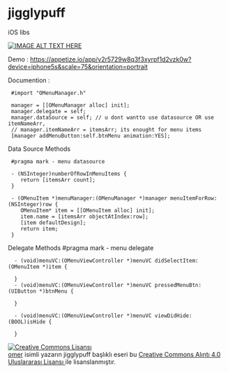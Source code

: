 # jigglypuff
iOS libs


[![IMAGE ALT TEXT HERE](http://img.youtube.com/vi/YOUTUBE_VIDEO_ID_HERE/0.jpg)](https://youtu.be/P_Ke6HmlDvY)

Demo :
https://appetize.io/app/v2r5729w8q3f3xyrpf1d2vzk0w?device=iphone5s&scale=75&orientation=portrait



Documention :


     #import "OMenuManager.h"
     
     manager = [[OMenuManager alloc] init];
     manager.delegate = self;
     manager.dataSource = self; // u dont wantto use datasource OR use itemNameArr, 
     // manager.itemNameArr = itemsArr; its enought for menu items
     [manager addMenuButton:self.btnMenu animation:YES];
    
    
Data Source Methods
    
     #pragma mark - menu datasource
    
     - (NSInteger)numberOfRowInMenuItems {
        return [itemsArr count];
     }

     - (OMenuItem *)menuManager:(OMenuManager *)manager menuItemForRow:(NSInteger)row {
        OMenuItem* item = [[OMenuItem alloc] init];
        item.name = [itemsArr objectAtIndex:row];
        [item defaultDesign];
        return item;
     }

Delegate Methods 
      #pragma mark - menu delegate
      
      - (void)menuVC:(OMenuViewController *)menuVC didSelectItem:(OMenuItem *)item {
        
      }
      - (void)menuVC:(OMenuViewController *)menuVC pressedMenuBtn:(UIButton *)btnMenu {
        
      }
    
      - (void)menuVC:(OMenuViewController *)menuVC viewDidHide:(BOOL)isHide {
        
      }

  
<a rel="license" href="http://creativecommons.org/licenses/by/4.0/"><img alt="Creative Commons Lisansı" style="border-width:0" src="https://i.creativecommons.org/l/by/4.0/80x15.png" /></a><br /><a xmlns:cc="http://creativecommons.org/ns#" href="https://github.com/twentify/jigglypuff" property="cc:attributionName" rel="cc:attributionURL">omer</a> isimli yazarın <span xmlns:dct="http://purl.org/dc/terms/" property="dct:title">jigglypuff</span> başlıklı eseri bu <a rel="license" href="http://creativecommons.org/licenses/by/4.0/"> Creative Commons Alıntı 4.0 Uluslararası Lisansı </a> ile lisanslanmıştır.
